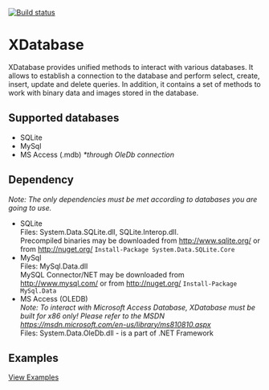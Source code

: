 [![Build status](https://ci.appveyor.com/api/projects/status/9ixq897elu0uut74?svg=true)](https://ci.appveyor.com/project/kungfux/xclass)

# XDatabase

XDatabase provides unified methods to interact with various databases. It allows to establish a connection to the database and perform select, create, insert, update and delete queries. In addition, it contains a set of methods to work with binary data and images stored in the database.

## Supported databases
* SQLite
* MySql
* MS Access (.mdb) _*through OleDb connection_

## Dependency
_Note: The only dependencies must be met according to databases you are going to use._

* SQLite  
Files: System.Data.SQLite.dll, SQLite.Interop.dll.  
Precompiled binaries may be downloaded from http://www.sqlite.org/ or from http://nuget.org/ `Install-Package System.Data.SQLite.Core`  
* MySql  
Files: MySql.Data.dll  
MySQL Connector/NET may be downloaded from http://www.mysql.com/ or from http://nuget.org/ `Install-Package MySql.Data`
* MS Access (OLEDB)  
_Note: To interact with Microsoft Access Database, XDatabase must be built for x86 only! Please refer to the MSDN https://msdn.microsoft.com/en-us/library/ms810810.aspx_   
Files: System.Data.OleDb.dll - is a part of .NET Framework

## Examples
[View Examples](https://gist.github.com/kungfux/b72b014547ccd0383bfd7543601d6a6f)
